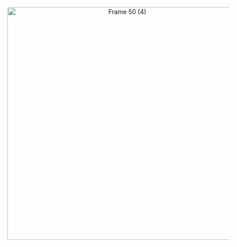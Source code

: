 <p align="center">
  <img width="528" alt="Frame 50 (4)" src="https://github.com/otto-etl/otto-etl.github.io/assets/1952835/8981a23a-825f-4ac1-a876-b20adb02f2f5">
</p>

